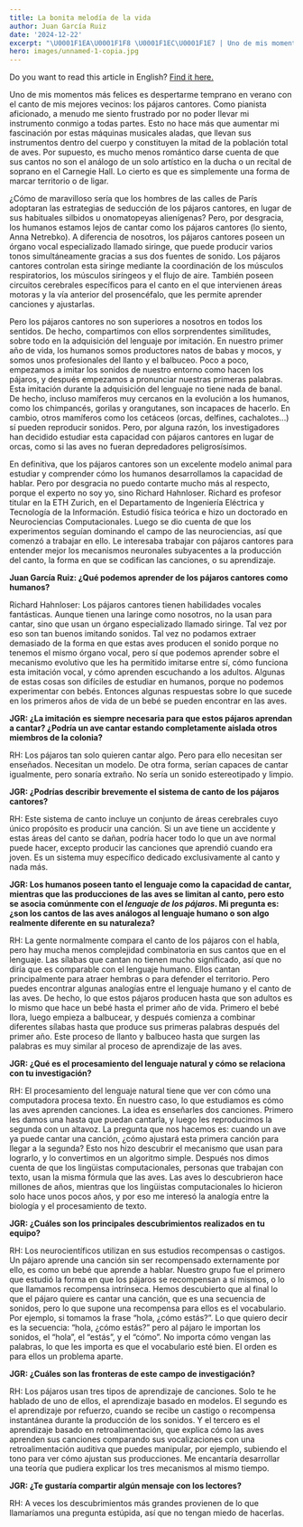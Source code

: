```yaml
---
title: La bonita melodía de la vida
author: Juan García Ruiz
date: '2024-12-22'
excerpt: "\U0001F1EA\U0001F1F8 \U0001F1EC\U0001F1E7 | Uno de mis momentos más felices es despertarme temprano en verano con el canto de mis mejores vecinos: los pájaros cantores. "
hero: images/unnamed-1-copia.jpg
---
```

<span class="clarification-box"> Do you want to read this article in English? <a href="/The-beautiful-melody-of-life">Find it here.</a> </span>

Uno de mis momentos más felices es despertarme temprano en verano con el canto de mis mejores vecinos: los pájaros cantores. Como pianista aficionado, a menudo me siento frustrado por no poder llevar mi instrumento conmigo a todas partes. Esto no hace más que aumentar mi fascinación por estas máquinas musicales aladas, que llevan sus instrumentos dentro del cuerpo y constituyen la mitad de la población total de aves. Por supuesto, es mucho menos romántico darse cuenta de que sus cantos no son el análogo de un solo artístico en la ducha o un recital de soprano en el Carnegie Hall. Lo cierto es que es simplemente una forma de marcar territorio o de ligar.

¿Cómo de maravilloso sería que los hombres de las calles de París adoptaran las estrategias de seducción de los pájaros cantores, en lugar de sus habituales silbidos u onomatopeyas alienígenas? Pero, por desgracia, los humanos estamos lejos de cantar como los pájaros cantores (lo siento, Anna Netrebko). A diferencia de nosotros, los pájaros cantores poseen un órgano vocal especializado llamado siringe, que puede producir varios tonos simultáneamente gracias a sus dos fuentes de sonido. Los pájaros cantores controlan esta siringe mediante la coordinación de los músculos respiratorios, los músculos siríngeos y el flujo de aire. También poseen circuitos cerebrales específicos para el canto en el que intervienen áreas motoras y la vía anterior del prosencéfalo, que les permite aprender canciones y ajustarlas.

Pero los pájaros cantores no son superiores a nosotros en todos los sentidos. De hecho, compartimos con ellos sorprendentes similitudes, sobre todo en la adquisición del lenguaje por imitación. En nuestro primer año de vida, los humanos somos productores natos de babas y mocos, y somos unos profesionales del llanto y el balbuceo. Poco a poco, empezamos a imitar los sonidos de nuestro entorno como hacen los pájaros, y después empezamos a pronunciar nuestras primeras palabras. Esta imitación durante la adquisición del lenguaje no tiene nada de banal. De hecho, incluso mamíferos muy cercanos en la evolución a los humanos, como los chimpancés, gorilas y orangutanes, son incapaces de hacerlo. En cambio, otros mamíferos como los cetáceos (orcas, delfines, cachalotes...) sí pueden reproducir sonidos. Pero, por alguna razón, los investigadores han decidido estudiar esta capacidad con pájaros cantores en lugar de orcas, como si las aves no fueran depredadores peligrosísimos.

En definitiva, que los pájaros cantores son un excelente modelo animal para estudiar y comprender cómo los humanos desarrollamos la capacidad de hablar. Pero por desgracia no puedo contarte mucho más al respecto, porque el experto no soy yo, sino Richard Hahnloser. Richard es profesor titular en la ETH Zurich, en el Departamento de Ingeniería Eléctrica y Tecnología de la Información. Estudió física teórica e hizo un doctorado en Neurociencias Computacionales. Luego se dio cuenta de que los experimentos seguían dominando el campo de las neurociencias, así que comenzó a trabajar en ello. Le interesaba trabajar con pájaros cantores para entender mejor los mecanismos neuronales subyacentes a la producción del canto, la forma en que se codifican las canciones, o su aprendizaje.

**Juan García Ruiz: ¿Qué podemos aprender de los pájaros cantores como humanos?**

Richard Hahnloser: Los pájaros cantores tienen habilidades vocales fantásticas. Aunque tienen una laringe como nosotros, no la usan para cantar, sino que usan un órgano especializado llamado siringe. Tal vez por eso son tan buenos imitando sonidos. Tal vez no podamos extraer demasiado de la forma en que estas aves producen el sonido porque no tenemos el mismo órgano vocal, pero sí que podemos aprender sobre el mecanismo evolutivo que les ha permitido imitarse entre sí, cómo funciona esta imitación vocal, y cómo aprenden escuchando a los adultos. Algunas de estas cosas son difíciles de estudiar en humanos, porque no podemos experimentar con bebés. Entonces algunas respuestas sobre lo que sucede en los primeros años de vida de un bebé se pueden encontrar en las aves.

**JGR: ¿La imitación es siempre necesaria para que estos pájaros aprendan a cantar? ¿Podría un ave cantar estando completamente aislada otros miembros de la colonia?**

RH: Los pájaros tan solo quieren cantar algo. Pero para ello necesitan ser enseñados. Necesitan un modelo. De otra forma, serían capaces de cantar igualmente, pero sonaría extraño. No sería un sonido estereotipado y limpio.

**JGR: ¿Podrías describir brevemente el sistema de canto de los pájaros cantores?**

RH: Este sistema de canto incluye un conjunto de áreas cerebrales cuyo único propósito es producir una canción. Si un ave tiene un accidente y estas áreas del canto se dañan, podría hacer todo lo que un ave normal puede hacer, excepto producir las canciones que aprendió cuando era joven. Es un sistema muy específico dedicado exclusivamente al canto y nada más.

**JGR: Los humanos poseen tanto el lenguaje como la capacidad de cantar, mientras que las producciones de las aves se limitan al canto, pero esto se asocia comúnmente con el *lenguaje de los pájaros*. Mi pregunta es: ¿son los cantos de las aves análogos al lenguaje humano o son algo realmente diferente en su naturaleza?**

RH: La gente normalmente compara el canto de los pájaros con el habla, pero hay mucha menos complejidad combinatoria en sus cantos que en el lenguaje. Las sílabas que cantan no tienen mucho significado, así que no diría que es comparable con el lenguaje humano. Ellos cantan principalmente para atraer hembras o para defender el territorio. Pero puedes encontrar algunas analogías entre el lenguaje humano y el canto de las aves. De hecho, lo que estos pájaros producen hasta que son adultos es lo mismo que hace un bebé hasta el primer año de vida. Primero el bebé llora, luego empieza a balbucear, y después comienza a combinar diferentes sílabas hasta que produce sus primeras palabras después del primer año. Este proceso de llanto y balbuceo hasta que surgen las palabras es muy similar al proceso de aprendizaje de las aves.

**JGR: ¿Qué es el procesamiento del lenguaje natural y cómo se relaciona con tu investigación?**

RH: El procesamiento del lenguaje natural tiene que ver con cómo una computadora procesa texto. En nuestro caso, lo que estudiamos es cómo las aves aprenden canciones. La idea es enseñarles dos canciones. Primero les damos una hasta que puedan cantarla, y luego les reproducimos la segunda con un altavoz. La pregunta que nos hacemos es: cuando un ave ya puede cantar una canción, ¿cómo ajustará esta primera canción para llegar a la segunda? Esto nos hizo descubrir el mecanismo que usan para lograrlo, y lo convertimos en un algoritmo simple. Después nos dimos cuenta de que los lingüistas computacionales, personas que trabajan con texto, usan la misma fórmula que las aves. Las aves lo descubrieron hace millones de años, mientras que los lingüistas computacionales lo hicieron solo hace unos pocos años, y por eso me interesó la analogía entre la biología y el procesamiento de texto.

**JGR: ¿Cuáles son los principales descubrimientos realizados en tu equipo?**

RH: Los neurocientíficos utilizan en sus estudios recompensas o castigos. Un pájaro aprende una canción sin ser recompensado externamente por ello, es como un bebé que aprende a hablar. Nuestro grupo fue el primero que estudió la forma en que los pájaros se recompensan a sí mismos, o lo que llamamos recompensa intrínseca. Hemos descubierto que al final lo que el pájaro quiere es cantar una canción, que es una secuencia de sonidos, pero lo que supone una recompensa para ellos es el vocabulario. Por ejemplo, si tomamos la frase “hola, ¿cómo estás?”. Lo que quiero decir es la secuencia: “hola, ¿cómo estás?” pero al pájaro le importan los sonidos, el “hola”, el “estás”, y el “cómo”. No importa cómo vengan las palabras, lo que les importa es que el vocabulario esté bien. El orden es para ellos un problema aparte.

**JGR: ¿Cuáles son las fronteras de este campo de investigación?**

RH: Los pájaros usan tres tipos de aprendizaje de canciones. Solo te he hablado de uno de ellos, el aprendizaje basado en modelos. El segundo es el aprendizaje por refuerzo, cuando se recibe un castigo o recompensa instantánea durante la producción de los sonidos. Y el tercero es el aprendizaje basado en retroalimentación, que explica cómo las aves aprenden sus canciones comparando sus vocalizaciones con una retroalimentación auditiva que puedes manipular, por ejemplo, subiendo el tono para ver cómo ajustan sus producciones. Me encantaría desarrollar una teoría que pudiera explicar los tres mecanismos al mismo tiempo.

**JGR: ¿Te gustaría compartir algún mensaje con los lectores?**

RH: A veces los descubrimientos más grandes provienen de lo que llamaríamos una pregunta estúpida, así que no tengan miedo de hacerlas.
